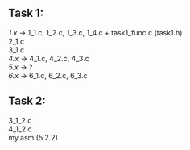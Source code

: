 ## Task 1:
*1.x* -> 1_1.c, 1_2.c, 1_3.c, 1_4.c + task1_func.c (task1.h)  
2_1.c  
3_1.c  
*4.x* -> 4_1.c, 4_2.c, 4_3.c  
*5.x* -> ?  
*6.x* -> 6_1.c, 6_2.c, 6_3.c  
## Task 2:
3_1_2.c  
4_1_2.c  
my.asm (5.2.2)
